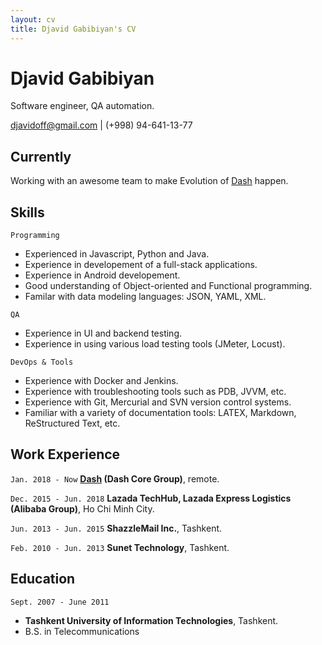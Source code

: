```yaml
---
layout: cv
title: Djavid Gabibiyan's CV
---
```

# Djavid Gabibiyan
Software engineer, QA automation.

<div id="webaddress">
  <a href="mailto:djavidoff@gmail.com">djavidoff@gmail.com</a>
| <span>(+998) 94-641-13-77</span>
</div>

## Currently

Working with an awesome team to make Evolution of [Dash](https://www.dash.org) happen.

## Skills

`Programming`

- Experienced in Javascript, Python and Java.
- Experience in developement of a full-stack applications.
- Experience in Android developement.
- Good understanding of Object-oriented and Functional programming.
- Familar with data modeling languages: JSON, YAML, XML.

`QA`

- Experience in UI and backend testing.
- Experience in using various load testing tools (JMeter, Locust).

`DevOps & Tools`

- Experience with Docker and Jenkins.
- Experience with troubleshooting tools such as PDB, JVVM, etc.
- Experience with Git, Mercurial and SVN version control systems.
- Familiar with a variety of documentation tools: LATEX, Markdown, ReStructured Text, etc.

## Work Experience

`Jan. 2018 - Now`
__[Dash](https://www.dash.org/) (Dash Core Group)__, remote.

`Dec. 2015 - Jun. 2018`
__Lazada TechHub, Lazada Express Logistics (Alibaba Group)__, Ho Chi Minh City.

`Jun. 2013 - Jun. 2015`
__ShazzleMail Inc.__, Tashkent.

`Feb. 2010 - Jun. 2013`
__Sunet Technology__, Tashkent.

## Education

`Sept. 2007 - June 2011`

- __Tashkent University of Information Technologies__, Tashkent.
- B.S. in Telecommunications

<!-- ### Footer

Last updated: September 2019 -->
